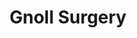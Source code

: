 ---
title: Gnoll Surgery
props: none
reward: 25 leaves
post: We have been informed that the gnolls are not the same creatures as other kinfolk. This is very odd. We would like to pay a surgeon to remove a number of gnoll organs and diagnose how they may be different. We need a gnoll corpse or living specimen and a surgeon to do the work.
summary: Have a write up available for found knowledge if this is completed.
---